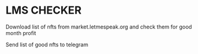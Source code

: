 # LMS CHECKER

Download list of nfts from market.letmespeak.org and check them for good month profit

Send list of good nfts to telegram
